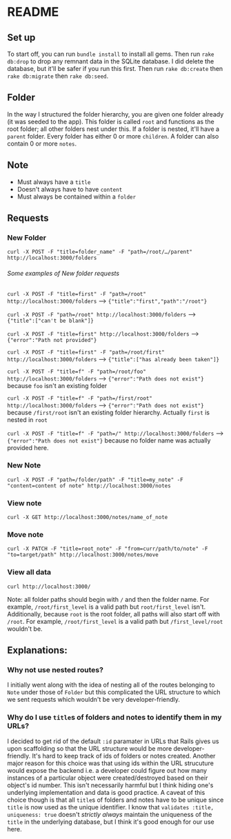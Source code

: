 # README

## Set up

To start off, you can run `bundle install` to install all gems. Then run `rake db:drop` to drop any remnant data in the SQLite database. I did delete the database, but it'll be safer if you run this first. Then run `rake db:create` then `rake db:migrate` then `rake db:seed`.

## Folder

In the way I structured the folder hierarchy, you are given one folder already (it was seeded to the app). This folder is called `root` and functions as the root folder; all other folders nest under this. If a folder is nested, it'll have a `parent` folder. Every folder has either 0 or more `children`. A folder can also contain 0 or more `notes`.

## Note
- Must always have a `title`
- Doesn't always have to have `content`
- Must always be contained within a `folder`

## Requests

### New Folder
`curl -X POST -F "title=folder_name" -F "path=/root/…/parent" http://localhost:3000/folders`
###### Some examples of New folder requests
`curl -X POST -F "title=first" -F "path=/root" http://localhost:3000/folders`
--> `{"title":"first","path":"/root"}`

`curl -X POST -F "path=/root" http://localhost:3000/folders`
--> `{"title":["can't be blank"]}`

`curl -X POST -F "title=first" http://localhost:3000/folders`
--> `{"error":"Path not provided"}`

`curl -X POST -F "title=first" -F "path=/root/first" http://localhost:3000/folders`
--> `{"title":["has already been taken"]}`

`curl -X POST -F "title=f" -F "path=/root/foo" http://localhost:3000/folders`
--> `{"error":"Path does not exist"}` because `foo` isn't an existing folder

`curl -X POST -F "title=f" -F "path=/first/root" http://localhost:3000/folders`
--> `{"error":"Path does not exist"}` because `/first/root` isn't an existing folder hierarchy. Actually `first` is nested in `root`

`curl -X POST -F "title=f" -F "path=/" http://localhost:3000/folders`
--> `{"error":"Path does not exist"}` because no folder name was actually provided here.

### New Note
`curl -X POST -F "path=/folder/path" -F "title=my_note" -F "content=content of note" http://localhost:3000/notes`

### View note
`curl -X GET http://localhost:3000/notes/name_of_note`

### Move note
`curl -X PATCH -F "title=root_note" -F "from=curr/path/to/note" -F "to=target/path" http://localhost:3000/notes/move`

### View all data
`curl http://localhost:3000/`

Note: all folder paths should begin with `/` and then the folder name. For example, `/root/first_level` is a valid path but `root/first_level` isn't. Additionally, because `root` is the root folder, all paths will also start off with `/root`. For example, `/root/first_level` is a valid path but `/first_level/root` wouldn't be.

## Explanations:

### Why not use nested routes?
I initially went along with the idea of nesting all of the routes belonging to `Note` under those of `Folder` but this complicated the URL structure to which we sent requests which wouldn't be very developer-friendly.

### Why do I use `title`s of folders and notes to identify them in my URLs?
I decided to get rid of the default `:id` paramater in URLs that Rails gives us upon scaffolding so that the URL structure would be more developer-friendly. It's hard to keep track of ids of folders or notes created. Another major reason for this choice was that using ids within the URL strucuture would expose the backend i.e. a developer could figure out how many instances of a particular object were created/destroyed based on their object's id number. This isn't necessarily harmful but I think hiding one's underlying implementation and data is good practice. A caveat of this choice though is that all `title`s of folders and notes have to be unique since `title` is now used as the unique identifier. I know that `validates :title, uniqueness: true` doesn't _strictly always_ maintain the uniqueness of the `title` in the underlying database, but I think
 it's good enough for our use here.
